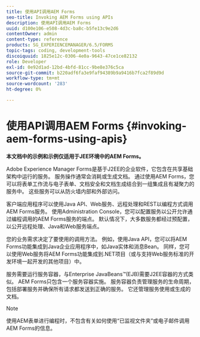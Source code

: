 ```yaml
---
title: 使用API调用AEM Forms
seo-title: Invoking AEM Forms using APIs
description: 使用API调用AEM Forms
uuid: d100e106-e508-4d3c-ba8c-b5fe13c9e2d6
contentOwner: admin
content-type: reference
products: SG_EXPERIENCEMANAGER/6.5/FORMS
topic-tags: coding, development-tools
discoiquuid: 1825e12c-0306-4e0a-9643-47ce1ce82132
role: Developer
exl-id: 0e92d1ad-12bd-4bfd-81cc-9be8e376c5ca
source-git-commit: b220adf6fa3e9faf94389b9a9416b7fca2f89d9d
workflow-type: tm+mt
source-wordcount: '283'
ht-degree: 0%

---
```


# 使用API调用AEM Forms {#invoking-aem-forms-using-apis}

**本文档中的示例和示例仅适用于JEE环境中的AEM Forms。**

Adobe Experience Manager Forms是基于J2EE的企业软件，它包含在共享基础架构中运行的服务。 服务操作通常会消耗或生成文档。 通过使用AEM Forms，您可以将表单工作流与电子表单、文档安全和文档生成结合到一组集成且有凝聚力的服务中。 这些服务可以从防火墙内部和外部访问。

客户端应用程序可以使用Java API、Web服务、远程处理和REST以编程方式调用AEM Forms服务。 使用Administration Console，您可以配置服务以公开允许通过编程调用的AEM Forms服务的端点。 默认情况下，大多数服务都经过预配置，以公开远程处理、Java和Web服务端点。

您的业务需求决定了要使用的调用方法。 例如，使用Java API，您可以将AEM Forms功能集成到Java企业应用程序中，如Java实体和消息Bean。 同样，您可以使用Web服务将AEM Forms功能集成到.NET项目（或与支持Web服务标准的开发环境一起开发的其他项目）中。

服务需要运行服务容器，与Enterprise JavaBeans™(EJB)需要J2EE容器的方式类似。 AEM Forms只包含一个服务容器实施。 服务容器负责管理服务的生命周期，包括部署服务并确保所有请求都发送到正确的服务。 它还管理服务使用或生成的文档。

>[!NOTE]
>
>使用AEM表单进行编程时，不包含有关如何使用“已监视文件夹”或电子邮件调用AEM Forms的信息。
